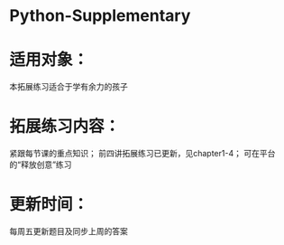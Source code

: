 # Python-Supplementary

# 适用对象：
本拓展练习适合于学有余力的孩子

# 拓展练习内容：
紧跟每节课的重点知识；
前四讲拓展练习已更新，见chapter1-4；
可在平台的“释放创意”练习

# 更新时间：
每周五更新题目及同步上周的答案
